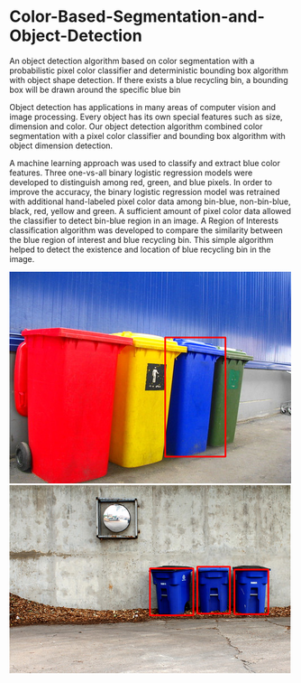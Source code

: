 # Color-Based-Segmentation-and-Object-Detection
An object detection algorithm based on color segmentation with a probabilistic pixel color classifier and deterministic bounding box algorithm with object shape detection. If there exists a blue recycling bin, a bounding box will be drawn around the specific blue bin  


Object detection has applications in many areas of computer vision and image processing. Every object has its own special features such as size, dimension and color. Our object detection algorithm combined color segmentation with a pixel color classifier and bounding box algorithm with object dimension detection.


A machine learning approach was used to classify and extract blue color features. Three one-vs-all binary logistic regression models were developed to distinguish among red, green, and blue pixels. In order to improve the accuracy, the binary logistic regression model was retrained with additional hand-labeled pixel color data among bin-blue, non-bin-blue, black, red, yellow and green. A sufficient amount of pixel color data allowed the classifier to detect bin-blue region in an image. A Region of Interests  classification algorithm was developed to compare the similarity between the blue region of interest and blue recycling bin. This simple algorithm helped to detect the existence and location of blue recycling bin in the image.


![plot](/Results/0009.png)![plot](/Results/0025.png)
